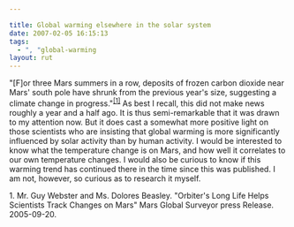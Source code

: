 ```yaml
---

title: Global warming elsewhere in the solar system
date: 2007-02-05 16:15:13
tags:
  - ", "global-warming
layout: rut
---
```


"[F]or three Mars summers in a row, deposits of frozen carbon dioxide near Mars' south pole have shrunk from the previous year's size, suggesting a climate change in progress."<sup>[\[1\]][ref1]</sup> As best I recall, this did not make news roughly a year and a half ago.  It is thus semi-remarkable that it was drawn to my attention now.  But it does cast a somewhat more positive light on those scientists who are insisting that global warming is more significantly influenced by solar activity than by human activity.  I would be interested to know what the temperature change is on Mars, and how well it correlates to our own temperature changes.  I would also be curious to know if this warming trend has continued there in the time since this was published.  I am not, however, so curious as to research it myself. 


<div markdown="1" class="postrefs">
1. Mr. Guy Webster and Ms. Dolores Beasley.  "Orbiter's Long Life Helps Scientists Track Changes on Mars"  Mars Global Surveyor press Release.  2005-09-20.   <http://mars.jpl.nasa.gov/mgs/newsroom/20050920a.html>
</div>

[ref1]: <http://mars.jpl.nasa.gov/mgs/newsroom/20050920a.html> "Orbiter's Long Life Helps Scientists Track Changes on Mars"

